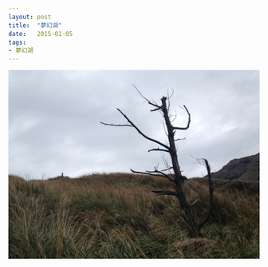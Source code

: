 ```yaml
---
layout: post
title:  "夢幻湖"
date:   2015-01-05
tags:
- 夢幻湖
---
```

![夢幻湖](/media/2015-01-05-夢幻湖.jpeg)